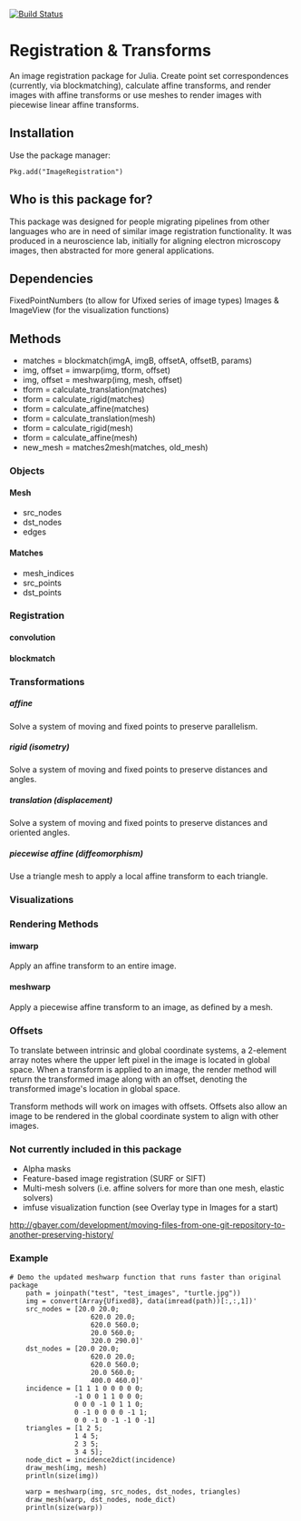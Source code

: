 [![Build Status](https://travis-ci.org/seung-lab/Julimaps.svg?branch=registration)](https://travis-ci.org/seung-lab/Julimaps)

# Registration & Transforms
An image registration package for Julia. Create point set correspondences
(currently, via blockmatching), calculate affine transforms, and render
images with affine transforms or use meshes to render images with piecewise
linear affine transforms.

## Installation
Use the package manager:

```
Pkg.add("ImageRegistration")
```

## Who is this package for?
This package was designed for people migrating pipelines from other languages 
who are in need of similar image registration functionality. It was produced in 
a neuroscience lab, initially for aligning electron microscopy images, then 
abstracted for more general applications.

## Dependencies
FixedPointNumbers (to allow for Ufixed series of image types)
Images & ImageView (for the visualization functions)

## Methods
* matches = blockmatch(imgA, imgB, offsetA, offsetB, params)
* img, offset = imwarp(img, tform, offset)
* img, offset = meshwarp(img, mesh, offset)
* tform = calculate_translation(matches)
* tform = calculate_rigid(matches)
* tform = calculate_affine(matches)
* tform = calculate_translation(mesh)
* tform = calculate_rigid(mesh)
* tform = calculate_affine(mesh)
* new_mesh = matches2mesh(matches, old_mesh)

### Objects
#### Mesh
* src_nodes
* dst_nodes
* edges

#### Matches
* mesh_indices
* src_points
* dst_points

### Registration
#### convolution
#### blockmatch

### Transformations
##### affine
Solve a system of moving and fixed points to preserve parallelism.
##### rigid (isometry)
Solve a system of moving and fixed points to preserve distances and angles.
##### translation (displacement)
Solve a system of moving and fixed points to preserve distances and oriented 
angles.
##### piecewise affine (diffeomorphism)
Use a triangle mesh to apply a local affine transform to each triangle.

### Visualizations
#### 

### Rendering Methods
#### imwarp
Apply an affine transform to an entire image.
#### meshwarp
Apply a piecewise affine transform to an image, as defined by a mesh.

### Offsets
To translate between intrinsic and global coordinate systems, a 2-element array
notes where the upper left pixel in the image is located in global space. When
a transform is applied to an image, the render method will return the
transformed image along with an offset, denoting the transformed image's
location in global space.

Transform methods will work on images with offsets. Offsets also allow an image
to be rendered in the global coordinate system to align with other images.

### Not currently included in this package
* Alpha masks
* Feature-based image registration (SURF or SIFT)
* Multi-mesh solvers (i.e. affine solvers for more than one mesh, elastic solvers)
* imfuse visualization function (see Overlay type in Images for a start)

http://gbayer.com/development/moving-files-from-one-git-repository-to-another-preserving-history/

### Example
```
# Demo the updated meshwarp function that runs faster than original package
    path = joinpath("test", "test_images", "turtle.jpg"))
    img = convert(Array{Ufixed8}, data(imread(path))[:,:,1])'
    src_nodes = [20.0 20.0;
                    620.0 20.0;
                    620.0 560.0;
                    20.0 560.0;
                    320.0 290.0]'
    dst_nodes = [20.0 20.0;
                    620.0 20.0;
                    620.0 560.0;
                    20.0 560.0;
                    400.0 460.0]'
    incidence = [1 1 1 0 0 0 0 0;
                -1 0 0 1 1 0 0 0;
                0 0 0 -1 0 1 1 0;
                0 -1 0 0 0 0 -1 1;
                0 0 -1 0 -1 -1 0 -1]
    triangles = [1 2 5;
                1 4 5;
                2 3 5;
                3 4 5];
    node_dict = incidence2dict(incidence)
    draw_mesh(img, mesh)
    println(size(img))

    warp = meshwarp(img, src_nodes, dst_nodes, triangles)
    draw_mesh(warp, dst_nodes, node_dict)
    println(size(warp))
```
